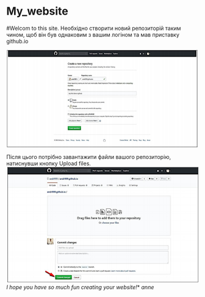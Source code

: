 # My_website
#Welcom to this site.
Необхідно створити новий репозиторій таким чином, щоб він був
однаковим з вашим логіном та мав приставку github.io

![Screan](Screan1.png)

Після цього потрібно завантажити файли вашого репозиторію,
натиснувши кнопку Upload files.
![Screan](Screan2.png)
*I hope you have so much fun creating your website!**
*anne*
